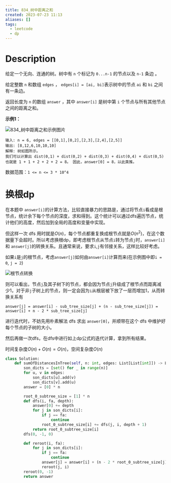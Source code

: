 ```yaml
---
title: 834_树中距离之和
created: 2023-07-23 11:13
aliases: []
tags:
  - leetcode 
  - dp
---
```


# Description

给定一个无向、连通的树。树中有 `n` 个标记为 `0...n-1` 的节点以及 `n-1` 条边 。

给定整数 `n` 和数组 `edges` ， `edges[i] = [ai, bi]`表示树中的节点 `ai` 和 `bi` 之间有一条边。

返回长度为 `n` 的数组 `answer` ，其中 `answer[i]` 是树中第 `i` 个节点与所有其他节点之间的距离之和。

**示例1：**

![834_树中距离之和示例图片](https://assets.leetcode.com/uploads/2021/07/23/lc-sumdist1.jpg)

```
输入: n = 6, edges = [[0,1],[0,2],[2,3],[2,4],[2,5]]
输出: [8,12,6,10,10,10]
解释: 树如图所示。
我们可以计算出 dist(0,1) + dist(0,2) + dist(0,3) + dist(0,4) + dist(0,5) 
也就是 1 + 1 + 2 + 2 + 2 = 8。 因此，answer[0] = 8，以此类推。
```

数据范围：`1 <= n <= 3 * 10^4`

# 换根dp

在本题中 `answer[i]`的计算方法，比较直接暴力的思路是，通过将节点`i`看成是根节点，统计余下每个节点的深度，求和得到。这个统计可以通过dfs遍历节点，统计他们的高度，然后加到全局的高度和变量中实现。

但这样一次 dfs 用时就是$O(n)$，每个节点都重复换成根节点就是$O(n^2)$，在这个数据量下会超时。所以考虑换根dp，即考虑根节点从节点`i`转为节点`j`时，`answer[i]`和 `answer[j]`的转换关系。且通常来说，要求`i`,`j`有邻接关系，这样比较好考虑。

如果`i`是`j`的根节点，考虑`answer[j]`如何由`answer[i]`计算而来(在示例图中即`i = 0`, `j = 2`)

![根节点转换](https://assets.leetcode-cn.com/solution-static/834/3.png)

则可以看出，节点`j`及其子树下的节点，都会因为节点`j`升级成了根节点而距离减少1，对于非`j`子树上的节点，则一定会因为`i`从根层被下放了一层而增加1，从而转换关系有

`answer[j] = answer[i] - sub_tree_size[j] + (n - sub_tree_size[j]) = answer[i] + n - 2 * sub_tree_size[j]`

进行迭代时，不妨先用朴素解法 dfs 求出 `answer[0]`，并顺带在这个 dfs 中维护好每个节点的子树的大小。

然后再做一次dfs，在dfs中进行如上dp公式的迭代计算，拿到所有结果。

时间复杂度$O(n) + O(n) = O(n)$，空间复杂度$O(n)$

```python
class Solution:
    def sumOfDistancesInTree(self, n: int, edges: List[List[int]]) -> List[int]:
        son_dicts = [set() for _ in range(n)]
        for u, v in edges:
            son_dicts[u].add(v)
            son_dicts[v].add(u)
        answer = [0] * n

        root_0_subtree_size = [1] * n
        def dfs(i, fa, depth):
            answer[0] += depth
            for j in son_dicts[i]:
                if j == fa:
                    continue
                root_0_subtree_size[i] += dfs(j, i, depth + 1)
            return root_0_subtree_size[i]
        dfs(0, -1, 0)

        def reroot(i, fa):
            for j in son_dicts[i]:
                if j == fa:
                    continue
                answer[j] = answer[i] + (n - 2 * root_0_subtree_size[j])
                reroot(j, i)
        reroot(0, -1)
        return answer
```




